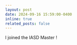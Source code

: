 ```yaml
---
layout: post
date: 2024-09-16 15:59:00-0400
inline: true
related_posts: false
---
```


I joined the IASD Master !
